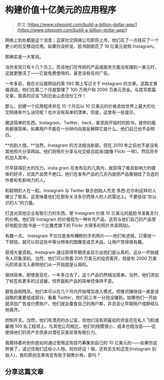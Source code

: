 # 构建价值十亿美元的应用程序

> 原文:[https://www.sitepoint.com/build-a-billion-dollar-app/](https://www.sitepoint.com/build-a-billion-dollar-app/)

网络上到处都是这个消息；这家社交网络公司即将上市，他们花了一点钱买了一个更小的社交移动应用。如果你没听说，脸书刚刚花了 10 亿美元收购 Instagram。

那确实是一大笔钱。

当你发现只有十几个员工，而且他们在传统的产品或服务方面没有赚到一美元时，这就更整洁了——它是免费使用的，甚至没有任何广告。

一年多前，我在论坛报网站的第 592 期上写过关于 Instagram 的文章。这篇文章强调说，他们在第二个月就管理了 100 万用户和 2000 万美元资金。与其写那篇文章，我真的应该飞到旧金山去找份工作！

那么，创建一个应用程序并在 15 个月后以 10 亿美元的价格卖给世界上最大的社交网络有什么诀窍呢？也许没有简单的清单，但是，这里有一些提示。

建造简单的东西。Instagram、Twitter、heck，甚至刚开始时的脸书，提供的服务都很简单。如果用户不能在一分钟内向朋友解释它是什么，他们自己也不会明白。

**向别人借。**当然，Instagram 的方法相当新颖，但在 2010 年之前也不是没有其他照片分享网站。他们将照片分享与社交结合起来(就像 Flickr 一样)，然后将手机加入其中。

尽早获得巨大的压力。insta gram 在发布后的几周内，就获得了极具影响力的媒体的好评，对其产品赞不绝口。他们在发布产品的几天内就把产品推销给了合适的作者和有影响力的人。

和聪明的人在一起。Instagram 与 Twitter 联合创始人杰克·多西·厄尔利这样的人建立了联系，这意味着他们在那些关注多尔西等人的人的雷达上。不要低估“你认识的人”的力量。

打造对其他企业有吸引力的东西。使 Instagram 价值 10 亿美元的是脸书准备支付的价格。他们将 Instagram 的价值视为一种补充产品，这将与他们自己的产品很好地配合(脸书是一个比雅虎旗下的 Flickr 大得多的照片共享网站)。

有趣一点。 Instagram 不仅仅是发布糟糕的手机照片——他们有滤镜，只需按一下按钮，就可以将这些中等分辨率的图像变成艺术品，让用户觉得很有趣。

获得大量资助。Instagram 通过获得早期资金显示出他们是认真的，这从一开始就令人印象深刻。当然，他们可以带着 200 万美元的投资离开，但是有 2000 万美元的资金注入表明他们从一开始就是认真的。

保持简单。即使是现在，一年多过去了，这个产品仍然相当简单。当然，他们添加了标签和更多的过滤器，但界面和产品的简单性保持不变。

避免自相残杀。他们本可以在几个月内开始增加收入模式，但推迟赚快钱一直是该战略的重要组成部分。看看 Twitter，他们前三年一分钱没赚到。如果他们一开始就添加广告或付费账户，他们就会蚕食自己的用户群，并且会让早期用户成群结队地离开。

控制开支。当然，他们有漂亮的办公室，但他们没有把最初的资金花在私人飞机或雇佣 100 名工程师上。与其他公司相比，他们的规模很小，成本也相当低——这使得他们的资产负债表对潜在买家非常有吸引力。

我期待着听到你是如何通过使用这些技巧筹集到自己的 10 亿美元的——如果你这样做了，请记住我们这些小人物。祝你好运！哦，还有凯文和迈克(Instagram 创始人)，我的原创文章肯定有助于销售价格，是吗？

## 分享这篇文章